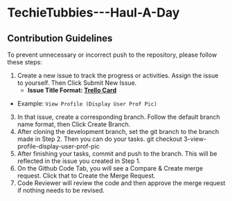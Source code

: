 # TechieTubbies---Haul-A-Day

## Contribution Guidelines
To prevent unnecessary or incorrect push to the repository, please follow these steps:
1. Create a new issue to track the progress or activities. Assign the issue to yourself. Then Click Submit New Issue.
    - **Issue Title Format: [Trello Card](SubTask)**
  - Example:
  ```View Profile (Display User Prof Pic)```
3. In that issue, create a corresponding branch. Follow the default branch name format, then Click Create Branch.
4. After cloning the development branch, set the git branch to the branch made in Step 2. Then you can do your tasks.
   git checkout 3-view-profile-display-user-prof-pic
5. After finishing your tasks, commit and push to the branch. This will be reflected in the issue you created in Step 1.
6. On the Github Code Tab, you will see a Compare & Create merge request. Click that to Create the Merge Request.
7. Code Reviewer will review the code and then approve the merge request if nothing needs to be revised. 
